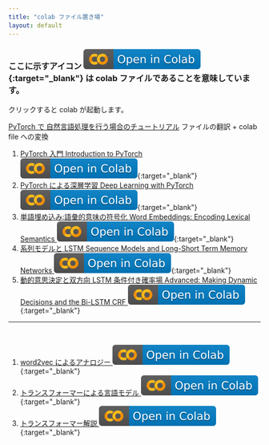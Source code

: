 ```yaml
---
title: "colab ファイル置き場"
layout: default
---
```


### ここに示すアイコン [<img src="/assets/colab_icon.svg">](https://colab.research.google.com/){:target="_blank"} は colab ファイルであることを意味しています。
クリックすると colab が起動します。

[PyTorch で 自然言語処理を行う場合のチュートリアル](https://github.com/pytorch/tutorials/tree/master/beginner_source/nlp) ファイルの翻訳 + colab file への変換

1. [PyTorch 入門 Introduction to PyTorch <img src="/assets/colab_icon.svg">](https://colab.research.google.com/github/JPA-BERT/jpa-bert.github.io/blob/master/notebooks/01pytorch_tutorial.ipynb){:target="_blank"}
2. [PyTorch による深層学習 Deep Learning with PyTorch <img src="/assets/colab_icon.svg">](https://colab.research.google.com/github/JPA-BERT/jpa-bert.github.io/blob/master/notebooks/02deep_learning_tutorial.ipynb){:target="_blank"}
3. [単語埋め込み:語彙的意味の符号化 Word Embeddings: Encoding Lexical Semantics <img src="/assets/colab_icon.svg">](https://colab.research.google.com/github/JPA-BERT/jpa-bert.github.io/blob/master/notebooks/03word_embeddings_tutorial.ipynb){:target="_blank"}
4. [系列モデルと LSTM Sequence Models and Long-Short Term Memory Networks <img src="/assets/colab_icon.svg">](https://colab.research.google.com/github/JPA-BERT/jpa-bert.github.io/blob/master/notebooks/04sequence_models_tutorial.ipynb){:target="_blank"}
5. [動的意思決定と双方向 LSTM 条件付き確率場 Advanced: Making Dynamic Decisions and the Bi-LSTM CRF <img src="/assets/colab_icon.svg">](https://colab.research.google.com/github/JPA-BERT/jpa-bert.github.io/blob/master/notebooks/05advanced_tutorial.ipynb){:target="_blank"}

---
<br/>

1. [word2vec によるアナロジー <img src="/assets/colab_icon.svg">](https://colab.research.google.com/github/ShinAsakawa/2019cnps/blob/master/notebooks/2019cnps_word2vec.ipynb){:target="_blank"}
1. [トランスフォーマーによる言語モデル <img src="/assets/colab_icon.svg">](https://colab.research.google.com/github/JPA-BERT/jpa-bert.github.io/blob/master/notebooks/2020_0726torch_word_language_model.ipynb){:target="_blank"} 
6. [トランスフォーマー解説 <img src="/assets/colab_icon.svg">](https://colab.research.google.com/github/JPA-BERT/jpa-bert.github.io/blob/master/notebooks/2020_0722Annotated_Attention_is_All_You_Need.ipynb){:target="_blank"}

